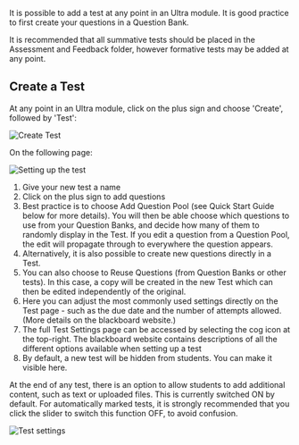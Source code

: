 It is possible to add a test at any point in an Ultra module. It is good practice to first create your questions in a Question Bank.

It is recommended that all summative tests should be placed in the Assessment and Feedback folder, however formative tests may be added at any point.

## Create a Test

At any point in an Ultra module, click on the plus sign and choose 'Create', followed by 'Test':  

![Create Test](https://xerte.cardiff.ac.uk/USER-FILES/18321-wdmsev-site/media/image-20220921103202-1.png)

On the following page: 

![Setting up the test](https://xerte.cardiff.ac.uk/USER-FILES/18321-wdmsev-site/media/image(121).png)

1. Give your new test a name
2. Click on the plus sign to add questions
3. Best practice is to choose Add Question Pool (see Quick Start Guide below for more details). You will then be able choose which questions to use from your Question Banks, and decide how many of them to randomly display in the Test. If you edit a question from a Question Pool, the edit will propagate through to everywhere the question appears.
4. Alternatively, it is also possible to create new questions directly in a Test. 
5. You can also choose to Reuse Questions (from Question Banks or other tests). In this case, a copy will be created in the new Test which can then be edited independently of the original.
6. Here you can adjust the most commonly used settings directly on the Test page - such as the due date and the number of attempts allowed. (More details on the blackboard website.)
7. The full Test Settings page can be accessed by selecting the cog icon at the top-right.  The blackboard website contains descriptions of all the different options available when setting up a test
8. By default, a new test will be hidden from students. You can make it visible here.  

At the end of any test, there is an option to allow students to add additional content, such as text or uploaded files. This is currently switched ON by default. For automatically marked tests, it is strongly recommended that you click the slider to switch this function OFF, to avoid confusion.

![Test settings](https://xerte.cardiff.ac.uk/USER-FILES/18321-wdmsev-site/media/image(79).png)

